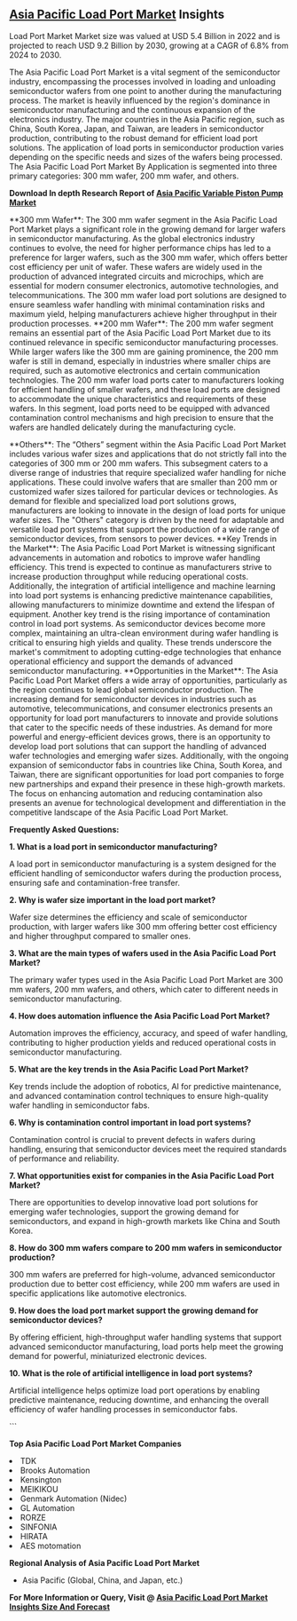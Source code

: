 <h2><a href="https://www.verifiedmarketreports.com/download-sample/?rid=447770&amp;utm_source=Github-Feb&amp;utm_medium=219" target="_blank">Asia Pacific Load Port Market</a> Insights</h2><p>Load Port Market Market size was valued at USD 5.4 Billion in 2022 and is projected to reach USD 9.2 Billion by 2030, growing at a CAGR of 6.8% from 2024 to 2030.</p><p><p>The Asia Pacific Load Port Market is a vital segment of the semiconductor industry, encompassing the processes involved in loading and unloading semiconductor wafers from one point to another during the manufacturing process. The market is heavily influenced by the region's dominance in semiconductor manufacturing and the continuous expansion of the electronics industry. The major countries in the Asia Pacific region, such as China, South Korea, Japan, and Taiwan, are leaders in semiconductor production, contributing to the robust demand for efficient load port solutions. The application of load ports in semiconductor production varies depending on the specific needs and sizes of the wafers being processed. The Asia Pacific Load Port Market By Application is segmented into three primary categories: 300 mm wafer, 200 mm wafer, and others. <p><strong>Download In depth Research Report of <a href="https://www.verifiedmarketreports.com/download-sample/?rid=236118&amp;utm_source=Pulse-Dec&amp;utm_medium=219" target="_blank">Asia Pacific Variable Piston Pump Market</a></strong></p></p> <p>**300 mm Wafer**: The 300 mm wafer segment in the Asia Pacific Load Port Market plays a significant role in the growing demand for larger wafers in semiconductor manufacturing. As the global electronics industry continues to evolve, the need for higher performance chips has led to a preference for larger wafers, such as the 300 mm wafer, which offers better cost efficiency per unit of wafer. These wafers are widely used in the production of advanced integrated circuits and microchips, which are essential for modern consumer electronics, automotive technologies, and telecommunications. The 300 mm wafer load port solutions are designed to ensure seamless wafer handling with minimal contamination risks and maximum yield, helping manufacturers achieve higher throughput in their production processes. **200 mm Wafer**: The 200 mm wafer segment remains an essential part of the Asia Pacific Load Port Market due to its continued relevance in specific semiconductor manufacturing processes. While larger wafers like the 300 mm are gaining prominence, the 200 mm wafer is still in demand, especially in industries where smaller chips are required, such as automotive electronics and certain communication technologies. The 200 mm wafer load ports cater to manufacturers looking for efficient handling of smaller wafers, and these load ports are designed to accommodate the unique characteristics and requirements of these wafers. In this segment, load ports need to be equipped with advanced contamination control mechanisms and high precision to ensure that the wafers are handled delicately during the manufacturing cycle. <p>**Others**: The “Others” segment within the Asia Pacific Load Port Market includes various wafer sizes and applications that do not strictly fall into the categories of 300 mm or 200 mm wafers. This subsegment caters to a diverse range of industries that require specialized wafer handling for niche applications. These could involve wafers that are smaller than 200 mm or customized wafer sizes tailored for particular devices or technologies. As demand for flexible and specialized load port solutions grows, manufacturers are looking to innovate in the design of load ports for unique wafer sizes. The "Others" category is driven by the need for adaptable and versatile load port systems that support the production of a wide range of semiconductor devices, from sensors to power devices. **Key Trends in the Market**: The Asia Pacific Load Port Market is witnessing significant advancements in automation and robotics to improve wafer handling efficiency. This trend is expected to continue as manufacturers strive to increase production throughput while reducing operational costs. Additionally, the integration of artificial intelligence and machine learning into load port systems is enhancing predictive maintenance capabilities, allowing manufacturers to minimize downtime and extend the lifespan of equipment. Another key trend is the rising importance of contamination control in load port systems. As semiconductor devices become more complex, maintaining an ultra-clean environment during wafer handling is critical to ensuring high yields and quality. These trends underscore the market's commitment to adopting cutting-edge technologies that enhance operational efficiency and support the demands of advanced semiconductor manufacturing. **Opportunities in the Market**: The Asia Pacific Load Port Market offers a wide array of opportunities, particularly as the region continues to lead global semiconductor production. The increasing demand for semiconductor devices in industries such as automotive, telecommunications, and consumer electronics presents an opportunity for load port manufacturers to innovate and provide solutions that cater to the specific needs of these industries. As demand for more powerful and energy-efficient devices grows, there is an opportunity to develop load port solutions that can support the handling of advanced wafer technologies and emerging wafer sizes. Additionally, with the ongoing expansion of semiconductor fabs in countries like China, South Korea, and Taiwan, there are significant opportunities for load port companies to forge new partnerships and expand their presence in these high-growth markets. The focus on enhancing automation and reducing contamination also presents an avenue for technological development and differentiation in the competitive landscape of the Asia Pacific Load Port Market. <p><b>Frequently Asked Questions:</b></p> <p><b>1. What is a load port in semiconductor manufacturing?</b></p> <p>A load port in semiconductor manufacturing is a system designed for the efficient handling of semiconductor wafers during the production process, ensuring safe and contamination-free transfer.</p> <p><b>2. Why is wafer size important in the load port market?</b></p> <p>Wafer size determines the efficiency and scale of semiconductor production, with larger wafers like 300 mm offering better cost efficiency and higher throughput compared to smaller ones.</p> <p><b>3. What are the main types of wafers used in the Asia Pacific Load Port Market?</b></p> <p>The primary wafer types used in the Asia Pacific Load Port Market are 300 mm wafers, 200 mm wafers, and others, which cater to different needs in semiconductor manufacturing.</p> <p><b>4. How does automation influence the Asia Pacific Load Port Market?</b></p> <p>Automation improves the efficiency, accuracy, and speed of wafer handling, contributing to higher production yields and reduced operational costs in semiconductor manufacturing.</p> <p><b>5. What are the key trends in the Asia Pacific Load Port Market?</b></p> <p>Key trends include the adoption of robotics, AI for predictive maintenance, and advanced contamination control techniques to ensure high-quality wafer handling in semiconductor fabs.</p> <p><b>6. Why is contamination control important in load port systems?</b></p> <p>Contamination control is crucial to prevent defects in wafers during handling, ensuring that semiconductor devices meet the required standards of performance and reliability.</p> <p><b>7. What opportunities exist for companies in the Asia Pacific Load Port Market?</b></p> <p>There are opportunities to develop innovative load port solutions for emerging wafer technologies, support the growing demand for semiconductors, and expand in high-growth markets like China and South Korea.</p> <p><b>8. How do 300 mm wafers compare to 200 mm wafers in semiconductor production?</b></p> <p>300 mm wafers are preferred for high-volume, advanced semiconductor production due to better cost efficiency, while 200 mm wafers are used in specific applications like automotive electronics.</p> <p><b>9. How does the load port market support the growing demand for semiconductor devices?</b></p> <p>By offering efficient, high-throughput wafer handling systems that support advanced semiconductor manufacturing, load ports help meet the growing demand for powerful, miniaturized electronic devices.</p> <p><b>10. What is the role of artificial intelligence in load port systems?</b></p> <p>Artificial intelligence helps optimize load port operations by enabling predictive maintenance, reducing downtime, and enhancing the overall efficiency of wafer handling processes in semiconductor fabs.</p> ```</p><p><strong>Top Asia Pacific Load Port Market Companies</strong></p><div data-test-id=""><p><li>TDK</li><li> Brooks Automation</li><li> Kensington</li><li> MEIKIKOU</li><li> Genmark Automation (Nidec)</li><li> GL Automation</li><li> RORZE</li><li> SINFONIA</li><li> HIRATA</li><li> AES motomation</li></p><div><strong>Regional Analysis of&nbsp;Asia Pacific Load Port Market</strong></div><ul><li dir="ltr"><p dir="ltr">Asia Pacific (Global, China, and Japan, etc.)</p></li></ul><p><strong>For More Information or Query, Visit @&nbsp;</strong><strong><a href="https://www.verifiedmarketreports.com/product/load-port-market/?utm_source=Github-Feb&amp;utm_medium=219" target="_blank">Asia Pacific Load Port Market Insights Size And Forecast</a></strong></p></div><h2>&nbsp;</h2><div data-test-id="">&nbsp;</div>
